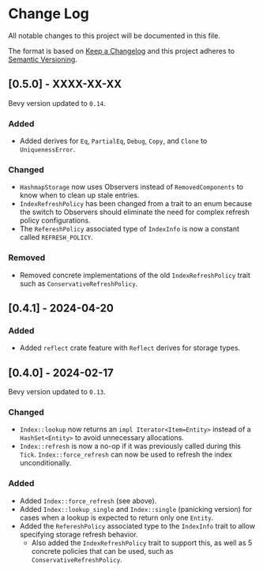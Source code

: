 
# Change Log
All notable changes to this project will be documented in this file.

The format is based on [Keep a Changelog](http://keepachangelog.com/)
and this project adheres to [Semantic Versioning](http://semver.org/).

## [0.5.0] - XXXX-XX-XX

Bevy version updated to `0.14`.

### Added
- Added derives for `Eq`, `PartialEq`, `Debug`, `Copy`, and `Clone` to
  `UniquenessError`.

### Changed
- `HashmapStorage` now uses Observers instead of `RemovedComponents` to
  know when to clean up stale entries.
- `IndexRefreshPolicy` has been changed from a trait to an enum because
  the switch to Observers should eliminate the need for complex
  refresh policy configurations.
- The `RefereshPolicy` associated type of `IndexInfo` is now a constant
  called `REFRESH_POLICY`.

### Removed
- Removed concrete implementations of the old `IndexRefreshPolicy` trait
  such as `ConservativeRefreshPolicy`.

## [0.4.1] - 2024-04-20

### Added
- Added `reflect` crate feature with `Reflect` derives for storage types.

## [0.4.0] - 2024-02-17

Bevy version updated to `0.13`.

### Changed
- `Index::lookup` now returns an `impl Iterator<Item=Entity>` instead of a
  `HashSet<Entity>` to avoid unnecessary allocations.
- `Index::refresh` is now a no-op if it was previously called during this `Tick`.
  `Index::force_refresh` can now be used to refresh the index unconditionally.

### Added
- Added `Index::force_refresh` (see above).
- Added `Index::lookup_single` and `Index::single` (panicking version) for
  cases when a lookup is expected to return only one `Entity`.
- Added the `RefereshPolicy` associated type to the `IndexInfo` trait to allow
  specifying storage refresh behavior.
  - Also added the `IndexRefreshPolicy` trait to support this, as well as 5
    concrete policies that can be used, such as `ConservativeRefreshPolicy`.
